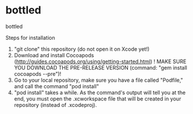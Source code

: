 # bottled
bottled


Steps for installation

1. "git clone" this repository (do not open it on Xcode yet!)
2. Download and install Cocoapods (http://guides.cocoapods.org/using/getting-started.html) 
    ! MAKE SURE YOU DOWNLOAD THE PRE-RELEASE VERSION (command: "gem install cocoapods --pre")!
3. Go to your local repository, make sure you have a file called "Podfile," and call the command "pod install"
4. "pod install" takes a while. As the command's output will tell you at the end, you must open the .xcworkspace file that will be created in your repository (instead of .xcodeproj).
